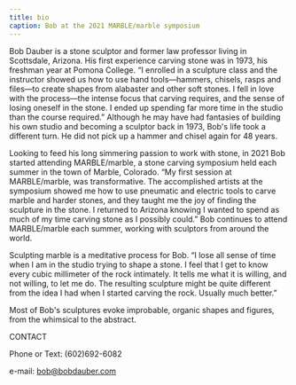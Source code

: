 ```yaml
---
title: bio
caption: Bob at the 2021 MARBLE/marble symposium
---
```

Bob Dauber is a stone sculptor and former law professor living in Scottsdale, Arizona. His first experience carving stone was in 1973, his freshman year at Pomona College. “I enrolled in a sculpture class and the instructor showed us how to use hand tools—hammers, chisels, rasps and files—to create shapes from alabaster and other soft stones. I fell in love with the process—the intense focus that carving requires, and the sense of losing oneself in the stone. I ended up spending far more time in the studio than the course required.” Although he may have had fantasies of building his own studio and becoming a sculptor back in 1973, Bob's life took a different turn. He did not pick up a hammer and chisel again for 48 years.

Looking to feed his long simmering passion to work with stone, in 2021 Bob started attending MARBLE/marble, a stone carving symposium held each summer in the town of Marble, Colorado. “My first session at MARBLE/marble, was transformative. The accomplished artists at the symposium showed me how to use pneumatic and electric tools to carve marble and harder stones, and they taught me the joy of finding the sculpture in the stone. I returned to Arizona knowing I wanted to spend as much of my time carving stone as I possibly could.”  Bob continues to attend MARBLE/marble  each summer, working with sculptors from around the world.  

Sculpting marble is a meditative process for Bob. “I lose all sense of time when I am in the studio trying to shape a stone. I feel that I get to know every cubic millimeter of the rock intimately. It tells me what it is willing, and not willing, to let me do. The resulting sculpture might be quite different from the idea I had when I started carving the rock.  Usually much better.”

Most of Bob's sculptures evoke improbable, organic shapes and figures, from the whimsical to the abstract.



CONTACT

Phone or Text:   (602)692-6082

e-mail:      bob@bobdauber.com
